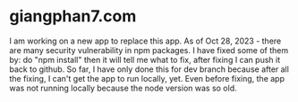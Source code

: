 # giangphan7.com
I am working on a new app to replace this app.
As of Oct 28, 2023 - there are many security vulnerability in npm packages.
I have fixed some of them by: do "npm install" then it will tell me what to fix, after fixing I can push it back to github.
So far, I have only done this for dev branch because after all the fixing, I can't get the app to run locally, yet.
Even before fixing, the app was not running locally because the node version was so old.

